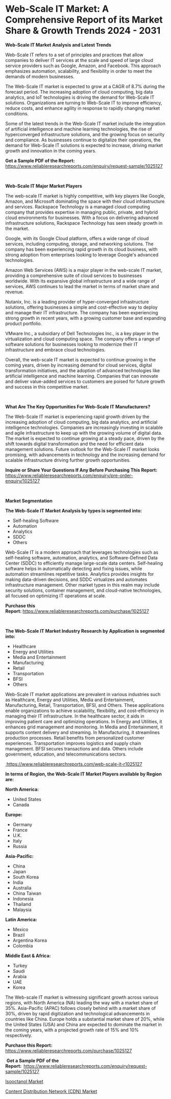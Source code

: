<p><h1>Web-Scale IT Market: A Comprehensive Report of its Market Share & Growth Trends 2024 - 2031</h1></p><p><strong>Web-Scale IT Market Analysis and Latest Trends</strong></p>
<p><p>Web-Scale IT refers to a set of principles and practices that allow companies to deliver IT services at the scale and speed of large cloud service providers such as Google, Amazon, and Facebook. This approach emphasizes automation, scalability, and flexibility in order to meet the demands of modern businesses.</p><p>The Web-Scale IT market is expected to grow at a CAGR of 8.7% during the forecast period. The increasing adoption of cloud computing, big data analytics, and IoT technologies is driving the demand for Web-Scale IT solutions. Organizations are turning to Web-Scale IT to improve efficiency, reduce costs, and enhance agility in response to rapidly changing market conditions.</p><p>Some of the latest trends in the Web-Scale IT market include the integration of artificial intelligence and machine learning technologies, the rise of hyperconverged infrastructure solutions, and the growing focus on security and compliance. As businesses continue to digitalize their operations, the demand for Web-Scale IT solutions is expected to increase, driving market growth and innovation in the coming years.</p></p>
<p><strong>Get a Sample PDF of the Report:&nbsp;</strong> <a href="https://www.reliableresearchreports.com/enquiry/request-sample/1025127">https://www.reliableresearchreports.com/enquiry/request-sample/1025127</a></p>
<p>&nbsp;</p>
<p><strong>Web-Scale IT Major Market Players</strong></p>
<p><p>The web-scale IT market is highly competitive, with key players like Google, Amazon, and Microsoft dominating the space with their cloud infrastructure and services. Rackspace Technology is a managed cloud computing company that provides expertise in managing public, private, and hybrid cloud environments for businesses. With a focus on delivering advanced infrastructure solutions, Rackspace Technology has seen steady growth in the market.</p><p>Google, with its Google Cloud platform, offers a wide range of cloud services, including computing, storage, and networking solutions. The company has been experiencing rapid growth in its cloud business, with strong adoption from enterprises looking to leverage Google's advanced technologies.</p><p>Amazon Web Services (AWS) is a major player in the web-scale IT market, providing a comprehensive suite of cloud services to businesses worldwide. With its expansive global infrastructure and a wide range of services, AWS continues to lead the market in terms of market share and revenue.</p><p>Nutanix, Inc. is a leading provider of hyper-converged infrastructure solutions, offering businesses a simple and cost-effective way to deploy and manage their IT infrastructure. The company has been experiencing strong growth in recent years, with a growing customer base and expanding product portfolio.</p><p>VMware Inc., a subsidiary of Dell Technologies Inc., is a key player in the virtualization and cloud computing space. The company offers a range of software solutions for businesses looking to modernize their IT infrastructure and embrace cloud technologies.</p><p>Overall, the web-scale IT market is expected to continue growing in the coming years, driven by increasing demand for cloud services, digital transformation initiatives, and the adoption of advanced technologies like artificial intelligence and machine learning. Companies that can innovate and deliver value-added services to customers are poised for future growth and success in this competitive market.</p></p>
<p>&nbsp;</p>
<p><strong>What Are The Key Opportunities For Web-Scale IT Manufacturers?</strong></p>
<p><p>The Web-Scale IT market is experiencing rapid growth driven by the increasing adoption of cloud computing, big data analytics, and artificial intelligence technologies. Companies are increasingly investing in scalable and agile infrastructure to keep up with the growing volume of digital data. The market is expected to continue growing at a steady pace, driven by the shift towards digital transformation and the need for efficient data management solutions. Future outlook for the Web-Scale IT market looks promising, with advancements in technology and the increasing demand for scalable infrastructure driving further growth opportunities.</p></p>
<p><strong>Inquire or Share Your Questions If Any Before Purchasing This Report:</strong> <a href="https://www.reliableresearchreports.com/enquiry/pre-order-enquiry/1025127">https://www.reliableresearchreports.com/enquiry/pre-order-enquiry/1025127</a></p>
<p>&nbsp;</p>
<p><strong>Market Segmentation</strong></p>
<p><strong>The Web-Scale IT Market Analysis by types is segmented into:</strong></p>
<p><ul><li>Self-healing Software</li><li>Automation</li><li>Analytics</li><li>SDDC</li><li>Others</li></ul></p>
<p><p>Web-Scale IT is a modern approach that leverages technologies such as self-healing software, automation, analytics, and Software-Defined Data Center (SDDC) to efficiently manage large-scale data centers. Self-healing software helps in automatically detecting and fixing issues, while automation streamlines repetitive tasks. Analytics provides insights for making data-driven decisions, and SDDC virtualizes and automates infrastructure management. Other market types in this realm may include security solutions, container management, and cloud-native technologies, all focused on optimizing IT operations at scale.</p></p>
<p><strong>Purchase this Report:&nbsp;</strong><a href="https://www.reliableresearchreports.com/purchase/1025127">https://www.reliableresearchreports.com/purchase/1025127</a></p>
<p>&nbsp;</p>
<p><strong>The Web-Scale IT Market Industry Research by Application is segmented into:</strong></p>
<p><ul><li>Healthcare</li><li>Energy and Utilities</li><li>Media and Entertainment</li><li>Manufacturing</li><li>Retail</li><li>Transportation</li><li>BFSI</li><li>Others</li></ul></p>
<p><p>Web-Scale IT market applications are prevalent in various industries such as Healthcare, Energy and Utilities, Media and Entertainment, Manufacturing, Retail, Transportation, BFSI, and Others. These applications enable organizations to achieve scalability, flexibility, and cost-efficiency in managing their IT infrastructure. In the healthcare sector, it aids in improving patient care and optimizing operations. In Energy and Utilities, it enhances grid management and monitoring. In Media and Entertainment, it supports content delivery and streaming. In Manufacturing, it streamlines production processes. Retail benefits from personalized customer experiences. Transportation improves logistics and supply chain management. BFSI secures transactions and data. Others include government, education, and telecommunications sectors.</p></p>
<p><a href="https://www.reliableresearchreports.com/web-scale-it-r1025127">&nbsp;https://www.reliableresearchreports.com/web-scale-it-r1025127</a></p>
<p><strong>In terms of Region, the Web-Scale IT Market Players available by Region are:</strong></p>
<p>
    <p> <strong> North America: </strong>
        <ul>
            <li>United States</li>
            <li>Canada</li>
        </ul>
        </p> 
    <p> <strong> Europe: </strong>
        <ul>
            <li>Germany</li>
            <li>France</li>
            <li>U.K.</li>
            <li>Italy</li>
            <li>Russia</li>
        </ul>
        </p> 
    <p> <strong> Asia-Pacific: </strong>
        <ul>
            <li>China</li>
            <li>Japan</li>
            <li>South Korea</li>
            <li>India</li>
            <li>Australia</li>
            <li>China Taiwan</li>
            <li>Indonesia</li>
            <li>Thailand</li>
            <li>Malaysia</li>
        </ul>
        </p> 
    <p> <strong> Latin America: </strong>
        <ul>
            <li>Mexico</li>
            <li>Brazil</li>
            <li>Argentina Korea</li>
            <li>Colombia</li>
        </ul>
        </p> 
    <p> <strong> Middle East & Africa: </strong>
        <ul>
            <li>Turkey</li>
            <li>Saudi</li>
            <li>Arabia</li>
            <li>UAE</li>
            <li>Korea</li>
        </ul>
    </p>
    </p>
<p><p>The Web-scale IT market is witnessing significant growth across various regions, with North America (NA) leading the way with a market share of 35%. Asia-Pacific (APAC) follows closely behind with a market share of 30%, driven by rapid digitization and technological advancements in countries like China. Europe holds a substantial market share of 20%, while the United States (USA) and China are expected to dominate the market in the coming years, with a projected growth rate of 15% and 10% respectively.</p></p>
<p><strong>Purchase this Report: </strong><a href="https://www.reliableresearchreports.com/purchase/1025127">https://www.reliableresearchreports.com/purchase/1025127</a></p>
<p>&nbsp;<strong>Get a Sample PDF of the Report:&nbsp;&nbsp;</strong><a href="https://www.reliableresearchreports.com/enquiry/request-sample/1025127">https://www.reliableresearchreports.com/enquiry/request-sample/1025127</a></p>
<p><strong></strong></p>
<p><p><a href="https://fearless-okapi-6c8.notion.site/Isooctanol-Market-Size-Share-Trends-Analysis-Report-By-Material-By-Type-By-End-user-By-Region--157b59d4f366480faf65ed902bbe3fee">Isooctanol Market</a></p><p><a href="https://github.com/GroverBarry/Market-Research-Report-List-4/blob/main/content-distribution-network-cdn-market.md">Content Distribution Network (CDN) Market</a></p></p>